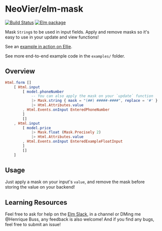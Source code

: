 # NeoVier/elm-mask

[![Build Status](https://github.com/NeoVier/elm-mask/workflows/CI/badge.svg)](https://github.com/NeoVier/elm-mask/actions?query=branch%3Amain) [![Elm package](https://img.shields.io/elm-package/v/NeoVier/elm-mask.svg)](https://package.elm-lang.org/packages/NeoVier/elm-mask/latest/)

Mask `String`s to be used in input fields. Apply and remove masks so it's easy
to use in your update and view functions!

See an [example in action on Ellie](https://ellie-app.com/f9Zdmvnfwxfa1).

See more end-to-end example code in the `examples/` folder.

## Overview

```elm
Html.form []
    [ Html.input
        [ model.phoneNumber
            -- You can also apply the mask on your `update` function
            |> Mask.string { mask = "(##) #####-####", replace = '#' }
            |> Html.Attributes.value
        , Html.Events.onInput EnteredPhoneNumber
        ]
        []
    , Html.input
        [ model.price
            |> Mask.float (Mask.Precisely 2)
            |> Html.Attributes.value
        , Html.Events.onInput EnteredExampleFloatInput
        ]
        []
    ]
```

## Usage

Just apply a mask on your input's `value`, and remove the mask before storing
the value on your backend!

## Learning Resources

Feel free to ask for help on the [Elm Slack](https://elmlang.herokuapp.com/),
in a channel or DMing me @Henrique Buss, any feedback is also welcome! And if
you find any bugs, feel free to submit an issue!
